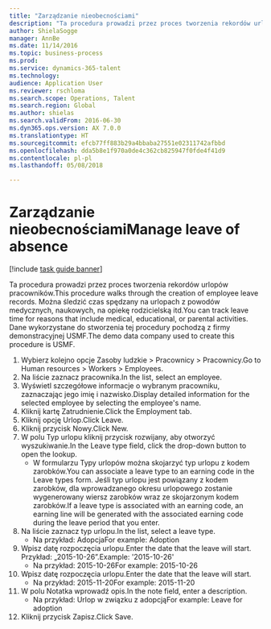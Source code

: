 ```yaml
--- 
title: "Zarządzanie nieobecnościami"
description: "Ta procedura prowadzi przez proces tworzenia rekordów urlopów pracowników."
author: ShielaSogge
manager: AnnBe
ms.date: 11/14/2016
ms.topic: business-process
ms.prod: 
ms.service: dynamics-365-talent
ms.technology: 
audience: Application User
ms.reviewer: rschloma
ms.search.scope: Operations, Talent
ms.search.region: Global
ms.author: shielas
ms.search.validFrom: 2016-06-30
ms.dyn365.ops.version: AX 7.0.0
ms.translationtype: HT
ms.sourcegitcommit: efcb77ff883b29a4bbaba27551e02311742afbbd
ms.openlocfilehash: dda5b8e1f970a0de4c362cb825947f0fde4f41d9
ms.contentlocale: pl-pl
ms.lasthandoff: 05/08/2018

---
```

# <a name="manage-leave-of-absence"></a><span data-ttu-id="a856c-103">Zarządzanie nieobecnościami</span><span class="sxs-lookup"><span data-stu-id="a856c-103">Manage leave of absence</span></span>

[!include [task guide banner](../../includes/task-guide-banner.md)]

<span data-ttu-id="a856c-104">Ta procedura prowadzi przez proces tworzenia rekordów urlopów pracowników.</span><span class="sxs-lookup"><span data-stu-id="a856c-104">This procedure walks through the creation of employee leave records.</span></span> <span data-ttu-id="a856c-105">Można śledzić czas spędzany na urlopach z powodów medycznych, naukowych, na opiekę rodzicielską itd.</span><span class="sxs-lookup"><span data-stu-id="a856c-105">You can track leave time for reasons that include medical, educational, or parental activities.</span></span> <span data-ttu-id="a856c-106">Dane wykorzystane do stworzenia tej procedury pochodzą z firmy demonstracyjnej USMF.</span><span class="sxs-lookup"><span data-stu-id="a856c-106">The demo data company used to create this procedure is USMF.</span></span>

1. <span data-ttu-id="a856c-107">Wybierz kolejno opcje Zasoby ludzkie > Pracownicy > Pracownicy.</span><span class="sxs-lookup"><span data-stu-id="a856c-107">Go to Human resources > Workers > Employees.</span></span>
2. <span data-ttu-id="a856c-108">Na liście zaznacz pracownika.</span><span class="sxs-lookup"><span data-stu-id="a856c-108">In the list, select an employee.</span></span>
3. <span data-ttu-id="a856c-109">Wyświetl szczegółowe informacje o wybranym pracowniku, zaznaczając jego imię i nazwisko.</span><span class="sxs-lookup"><span data-stu-id="a856c-109">Display detailed information for the selected employee by selecting the employee's name.</span></span>
4. <span data-ttu-id="a856c-110">Kliknij kartę Zatrudnienie.</span><span class="sxs-lookup"><span data-stu-id="a856c-110">Click the Employment tab.</span></span>
5. <span data-ttu-id="a856c-111">Kliknij opcję Urlop.</span><span class="sxs-lookup"><span data-stu-id="a856c-111">Click Leave.</span></span>
6. <span data-ttu-id="a856c-112">Kliknij przycisk Nowy.</span><span class="sxs-lookup"><span data-stu-id="a856c-112">Click New.</span></span>
7. <span data-ttu-id="a856c-113">W polu Typ urlopu kliknij przycisk rozwijany, aby otworzyć wyszukiwanie.</span><span class="sxs-lookup"><span data-stu-id="a856c-113">In the Leave type field, click the drop-down button to open the lookup.</span></span>
    * <span data-ttu-id="a856c-114">W formularzu Typy urlopów można skojarzyć typ urlopu z kodem zarobków.</span><span class="sxs-lookup"><span data-stu-id="a856c-114">You can associate a leave type to an earning code in the Leave types form.</span></span> <span data-ttu-id="a856c-115">Jeśli typ urlopu jest powiązany z kodem zarobków, dla wprowadzanego okresu urlopowego zostanie wygenerowany wiersz zarobków wraz ze skojarzonym kodem zarobków.</span><span class="sxs-lookup"><span data-stu-id="a856c-115">If a leave type is associated with an earning code, an earning line will be generated with the associated earning code during the leave period that you enter.</span></span>  
8. <span data-ttu-id="a856c-116">Na liście zaznacz typ urlopu.</span><span class="sxs-lookup"><span data-stu-id="a856c-116">In the list, select a leave type.</span></span> 
    * <span data-ttu-id="a856c-117">Na przykład: Adopcja</span><span class="sxs-lookup"><span data-stu-id="a856c-117">For example: Adoption</span></span>  
9. <span data-ttu-id="a856c-118">Wpisz datę rozpoczęcia urlopu.</span><span class="sxs-lookup"><span data-stu-id="a856c-118">Enter the date that the leave will start.</span></span> <span data-ttu-id="a856c-119">Przykład: „2015-10-26”.</span><span class="sxs-lookup"><span data-stu-id="a856c-119">Example: '2015-10-26'</span></span>
    * <span data-ttu-id="a856c-120">Na przykład: 2015-10-26</span><span class="sxs-lookup"><span data-stu-id="a856c-120">For example:  2015-10-26</span></span>  
10. <span data-ttu-id="a856c-121">Wpisz datę rozpoczęcia urlopu.</span><span class="sxs-lookup"><span data-stu-id="a856c-121">Enter the date that the leave will start.</span></span> 
    * <span data-ttu-id="a856c-122">Na przykład: 2015-11-20</span><span class="sxs-lookup"><span data-stu-id="a856c-122">For example:  2015-11-20</span></span>  
11. <span data-ttu-id="a856c-123">W polu Notatka wprowadź opis.</span><span class="sxs-lookup"><span data-stu-id="a856c-123">In the note field, enter a description.</span></span>
    * <span data-ttu-id="a856c-124">Na przykład: Urlop w związku z adopcją</span><span class="sxs-lookup"><span data-stu-id="a856c-124">For example: Leave for adoption</span></span>  
12. <span data-ttu-id="a856c-125">Kliknij przycisk Zapisz.</span><span class="sxs-lookup"><span data-stu-id="a856c-125">Click Save.</span></span>


